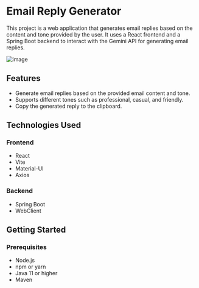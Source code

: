 # Email Reply Generator

This project is a web application that generates email replies based on the content and tone provided by the user. It uses a React frontend and a Spring Boot backend to interact with the Gemini API for generating email replies.

![image](https://github.com/user-attachments/assets/7b0c0716-9f63-4a86-999f-b51e08253ce0)



## Features

- Generate email replies based on the provided email content and tone.
- Supports different tones such as professional, casual, and friendly.
- Copy the generated reply to the clipboard.

## Technologies Used

### Frontend

- React
- Vite
- Material-UI
- Axios

### Backend

- Spring Boot
- WebClient


## Getting Started

### Prerequisites

- Node.js
- npm or yarn
- Java 11 or higher
- Maven
